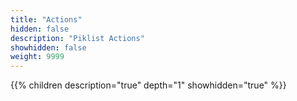 ```yaml
---
title: "Actions"
hidden: false
description: "Piklist Actions"
showhidden: false
weight: 9999
---
```


{{% children description="true" depth="1" showhidden="true" %}}